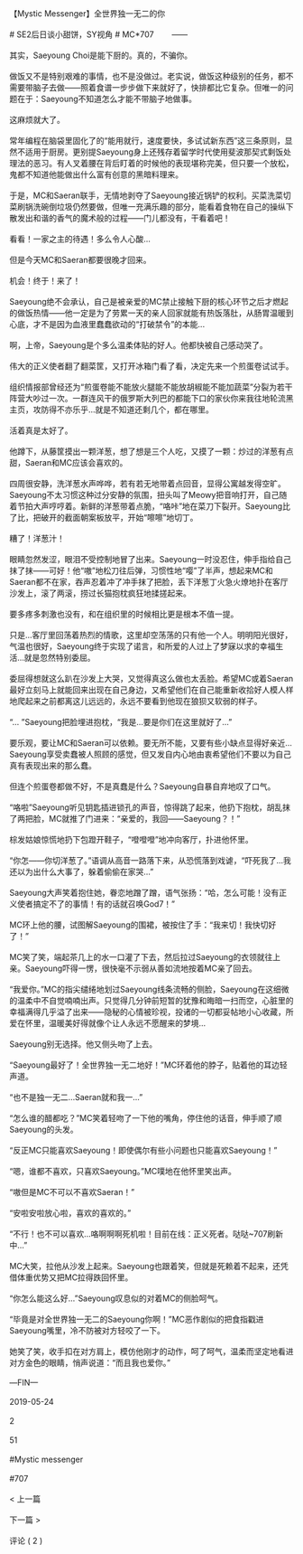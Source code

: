 <br/><br/>【Mystic Messenger】全世界独一无二的你<br/><br/># SE2后日谈小甜饼，SY视角 # MC*707 　　——<br/><br/>其实，Saeyoung Choi是能下厨的。真的，不骗你。<br/><br/>做饭又不是特别艰难的事情，也不是没做过。老实说，做饭这种级别的任务，都不需要带脑子去做——照着食谱一步步做下来就好了，快排都比它复杂。但唯一的问题在于：Saeyoung不知道怎么才能不带脑子地做事。<br/><br/>这麻烦就大了。<br/><br/>常年编程在脑袋里固化了的“能用就行，速度要快，多试试新东西”这三条原则，显然不适用于厨房。更别提Saeyoung身上还残存着留学时代使用斐波那契式剩饭处理法的恶习。有人叉着腰在背后盯着的时候他的表现堪称完美，但只要一个放松，鬼都不知道他能做出什么富有创意的黑暗料理来。<br/><br/>于是，MC和Saeran联手，无情地剥夺了Saeyoung接近锅铲的权利。买菜洗菜切菜刷锅洗碗倒垃圾仍然要做，但唯一充满乐趣的部分，能看着食物在自己的操纵下散发出和谐的香气的魔术般的过程——门儿都没有，干看着吧！<br/><br/>看看！一家之主的待遇！多么令人心酸...<br/><br/>但是今天MC和Saeran都要很晚才回来。<br/><br/>机会！终于！来了！<br/><br/>Saeyoung绝不会承认，自己是被亲爱的MC禁止接触下厨的核心环节之后才燃起的做饭热情——他一定是为了劳累一天的亲人回家就能有热饭落肚，从肠胃温暖到心底，才不是因为血液里蠢蠢欲动的“打破禁令”的本能...<br/><br/>啊，上帝，Saeyoung是个多么温柔体贴的好人。他都快被自己感动哭了。<br/><br/>伟大的正义使者翻了翻菜筐，又打开冰箱门看了看，决定先来一个煎蛋卷试试手。<br/><br/>组织情报部曾经还为“煎蛋卷能不能放火腿能不能放胡椒能不能加蔬菜”分裂为若干阵营大吵过一次。一群连风干的俄罗斯大列巴的都能下口的家伙你来我往地轮流黑主页，攻防得不亦乐乎...就是不知道还剩几个，都在哪里。<br/><br/>活着真是太好了。<br/><br/>他蹲下，从藤筐摸出一颗洋葱，想了想是三个人吃，又摸了一颗：炒过的洋葱有点甜，Saeran和MC应该会喜欢的。<br/><br/>四周很安静，洗洋葱水声哗哗，若有若无地带着点回音，显得公寓越发得空旷。Saeyoung不太习惯这种过分安静的氛围，扭头叫了Meowy把音响打开，自己随着节拍大声哼哼着。新鲜的洋葱带着点脆，“咯咔”地在菜刀下裂开。Saeyoung比了比，把破开的截面朝案板放平，开始“嚓嚓”地切丁。<br/><br/>糟了！洋葱汁！<br/><br/>眼睛忽然发涩，眼泪不受控制地冒了出来。Saeyoung一时没忍住，伸手指给自己抹了抹——可好！他“嗷”地松刀往后弹，习惯性地“嘤”了半声，想起来MC和Saeran都不在家，吞声忍着冲了冲手抹了把脸，丢下洋葱丁火急火燎地扑在客厅沙发上，滚了两滚，捞过长猫抱枕疯狂地揉搓起来。<br/><br/>要多疼多刺激也没有，和在组织里的时候相比更是根本不值一提。<br/><br/>只是...客厅里回荡着热烈的情歌，这里却空荡荡的只有他一个人。明明阳光很好，气温也很好，Saeyoung终于实现了诺言，和所爱的人过上了梦寐以求的幸福生活...就是忽然特别委屈。<br/><br/>委屈得想就这么趴在沙发上大哭，又觉得真这么做也太丢脸。希望MC或着Saeran最好立刻马上就能回来出现在自己身边，又希望他们在自己能重新收拾好人模人样地爬起来之前都离这儿远远的，永远不要看到他现在狼狈又软弱的样子。<br/><br/>“... ”Saeyoung把脸埋进抱枕，“我是...要是你们在这里就好了...”<br/><br/>要乐观，要让MC和Saeran可以依赖。要无所不能，又要有些小缺点显得好亲近... Saeyoung享受卖蠢被人照顾的感觉，但又发自内心地由衷希望他们不要以为自己真有表现出来的那么蠢。<br/><br/>但连个煎蛋卷都做不好，不是真蠢是什么？Saeyoung自暴自弃地叹了口气。<br/><br/>“咯啦”Saeyoung听见钥匙插进锁孔的声音，惊得跳了起来，他扔下抱枕，胡乱抹了两把脸，MC就推了门进来：“亲爱的，我回——Saeyoung？！”<br/><br/>棕发姑娘惊慌地扔下包蹬开鞋子，“噔噔噔”地冲向客厅，扑进他怀里。<br/><br/>“你怎——你切洋葱了。”语调从高音一路落下来，从恐慌落到戏谑，“吓死我了...我还以为出什么大事了，躲着偷偷在家哭...”<br/><br/>Saeyoung大声笑着抱住她，眷恋地蹭了蹭，语气张扬：“哈，怎么可能！没有正义使者搞定不了的事情！有的话就召唤God7！”<br/><br/>MC环上他的腰，试图解Saeyoung的围裙，被按住了手：“我来切！我快切好了！”<br/><br/>MC笑了笑，端起茶几上的水一口灌了下去，然后拉过Saeyoung的衣领就往上亲。Saeyoung吓得一愣，很快毫不示弱从善如流地按着MC亲了回去。<br/><br/>“我爱你。”MC的指尖缱绻地划过Saeyoung线条流畅的侧脸，Saeyoung在这细微的温柔中不自觉喃喃出声。只觉得几分钟前短暂的犹豫和晦暗一扫而空，心脏里的幸福满得几乎溢了出来——隐秘的心情被珍视，投诸的一切都妥帖地小心收藏，所爱在怀里，温暖美好得就像个让人永远不愿醒来的梦境...<br/><br/>Saeyoung别无选择。他又侧头吻了上去。<br/><br/>“Saeyoung最好了！全世界独一无二地好！”MC环着他的脖子，贴着他的耳边轻声道。<br/><br/>“也不是独一无二...Saeran就和我一...”<br/><br/>“怎么谁的醋都吃？”MC笑着轻吻了一下他的嘴角，停住他的话音，伸手顺了顺Saeyoung的头发。<br/><br/>“反正MC只能喜欢Saeyoung！即使偶尔有些小问题也只能喜欢Saeyoung！”<br/><br/>“嗯，谁都不喜欢，只喜欢Saeyoung。”MC噗地在他怀里笑出声。<br/><br/>“嗷但是MC不可以不喜欢Saeran！”<br/><br/>“安啦安啦放心啦，喜欢的喜欢的。”<br/><br/>“不行！也不可以喜欢...咯啊啊啊死机啦！目前在线：正义死者。哒哒~707刷新中...”<br/><br/>MC大笑，拉他从沙发上起来。Saeyoung也跟着笑，但就是死赖着不起来，还凭借体重优势又把MC拉得跌回怀里。<br/><br/>“你怎么能这么好...”Saeyoung叹息似的对着MC的侧脸呵气。<br/><br/>“毕竟是对全世界独一无二的Saeyoung你啊！”MC恶作剧似的把食指戳进Saeyoung嘴里，冷不防被对方轻咬了一下。<br/><br/>她笑了笑，收手扣在对方肩上，模仿他刚才的动作，呵了呵气，温柔而坚定地看进对方金色的眼睛，悄声说道：“而且我也爱你。”<br/><br/>—FIN—<br/><br/>2019-05-24<br/><br/>2<br/><br/>51<br/><br/>#Mystic messenger<br/><br/>#707<br/><br/>< 上一篇<br/><br/>下一篇 ><br/><br/>评论 ( 2 )<br/><br/>